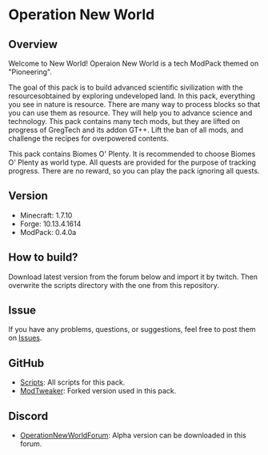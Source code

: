# Operation New World

## Overview

Welcome to New World! Operaion New World is a tech ModPack themed on "Pioneering".  

The goal of this pack is to build advanced scientific sivilization with the resourcesobtained by exploring undeveloped land.
In this pack, everything you see in nature is resource. There are many way to process blocks so that you can use them as resource.
They will help you to advance science and technology. This pack contains many tech mods, but they are lifted on progress of GregTech
and its addon GT++. Lift the ban of all mods, and challenge the recipes for overpowered contents.

  This pack contains Biomes O' Plenty. It is recommended to choose Biomes O' Plenty as world type. All quests are provided for the purpose of tracking progress.
There are no reward, so you can play the pack ignoring all quests.

## Version

- Minecraft: 1.7.10
- Forge: 10.13.4.1614
- ModPack: 0.4.0a

## How to build?
Download latest version from the forum below and import it by twitch. Then overwrite the scripts directory with the one from this repository.

## Issue
If you have any problems, questions, or suggestions, feel free to post them on [Issues](https://github.com/RayStarkMC/OperationNewWorld/issues).

## GitHub
- [Scripts](https://github.com/RayStarkMC/OperationNewWorld): All scripts for this pack.
- [ModTweaker](https://github.com/RayStarkMC/ModTweaker): Forked version used in this pack.

## Discord
- [OperationNewWorldForum](https://discord.gg/b2nwnBd): Alpha version can be downloaded in this forum.